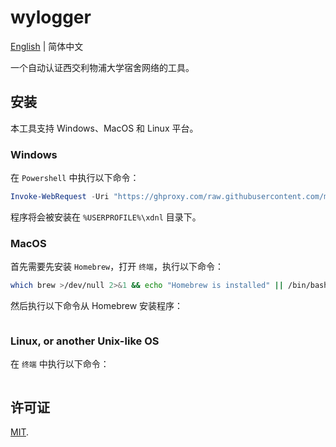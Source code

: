 # wylogger

[English](https://github.com/mafuka/wylogger/blob/main/README.md) | 简体中文

一个自动认证西交利物浦大学宿舍网络的工具。

## 安装

本工具支持 Windows、MacOS 和 Linux 平台。

### Windows

在 `Powershell` 中执行以下命令：

```powershell
Invoke-WebRequest -Uri "https://ghproxy.com/raw.githubusercontent.com/mafuka/wylogger/main/script/install.ps1" -OutFile "install.ps1"; .\install.ps1; Remove-Item .\install.ps1
```

程序将会被安装在 `%USERPROFILE%\xdnl` 目录下。

### MacOS

首先需要先安装 `Homebrew`，打开 `终端`，执行以下命令：

```sh
which brew >/dev/null 2>&1 && echo "Homebrew is installed" || /bin/bash -c "$(curl -fsSL https://raw.githubusercontent.com/Homebrew/install/HEAD/install.sh)"
```

然后执行以下命令从 Homebrew 安装程序：

```sh
```

### Linux, or another Unix-like OS

在 `终端` 中执行以下命令：

```
```

## 许可证

[MIT](https://github.com/mafuka/wylogger/blob/main/LICENSE).